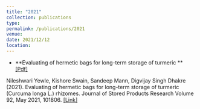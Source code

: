 ```yaml
---
title: "2021"
collection: publications
type: 
permalink: /publications/2021
venue:
date: 2021/12/12
location: 
---
```


- **Evaluating of hermetic bags for long-term storage of turmeric ** [[Pdf]](https://github.com/cmbadgujar10/cmbadgujar10.github.io/blob/master/files/2018Flow.pdf) 
    
Nileshwari Yewle, Kishore Swain, Sandeep Mann, Digvijay Singh Dhakre (2021). Evaluating of hermetic bags for long-term storage of turmeric (Curcuma longa L.) rhizomes. Journal of Stored Products Research Volume 92, May 2021, 101806.  [[Link]](https://doi.org/10.1016/j.jspr.2021.101806)
     
 
